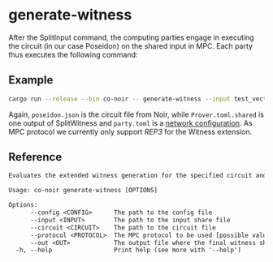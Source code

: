 # generate-witness

After the SplitInput command, the computing parties engage in executing the circuit (in our case Poseidon) on the shared input in MPC. Each party thus executes the following command:

## Example

```bash
cargo run --release --bin co-noir -- generate-witness --input test_vectors/poseidon/Prover.toml.shared --circuit test_vectors/poseidon/poseidon.json --protocol REP3 --config configs/party.toml --out test_vectors/poseidon/poseidon.gz.shared
```

Again, `poseidon.json` is the circuit file from Noir, while `Prover.toml.shared` is one output of SplitWitness and `party.toml` is a [network configuration](../../network-config.md). As MPC protocol we currently only support *REP3* for the Witness extension.

## Reference

```txt
Evaluates the extended witness generation for the specified circuit and input share in MPC

Usage: co-noir generate-witness [OPTIONS]

Options:
      --config <CONFIG>      The path to the config file
      --input <INPUT>        The path to the input share file
      --circuit <CIRCUIT>    The path to the circuit file
      --protocol <PROTOCOL>  The MPC protocol to be used [possible values: REP3, SHAMIR]
      --out <OUT>            The output file where the final witness share is written to
  -h, --help                 Print help (see more with '--help')
```
